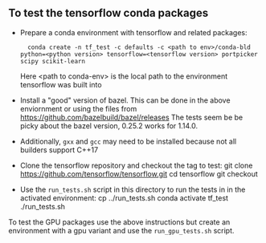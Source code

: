 ## To test the tensorflow conda packages

* Prepare a conda environment with tensorflow and related packages:
  ```
    conda create -n tf_test -c defaults -c <path to env>/conda-bld python=<python version> tensorflow=<tensorflow version> portpicker scipy scikit-learn
  ```
  Here \<path to conda-env\> is the local path to the environment tensorflow was built into

* Install a "good" version of bazel.  This can be done in the above enviornment
  or using the files from https://github.com/bazelbuild/bazel/releases
  The tests seem be be picky about the bazel version, 0.25.2 works for 1.14.0.

* Additionally, `gxx` and `gcc` may need to be installed because not all builders support C++17

* Clone the tensorflow repository and checkout the tag to test:
    git clone https://github.com/tensorflow/tensorflow.git
    cd tensorflow
    git checkout <branch for tensorflow version>

* Use the `run_tests.sh` script in this directory to run the tests in in the
  activated environment:
    cp ../run_tests.sh
    conda activate tf_test
    ./run_tests.sh

To test the GPU packages use the above instructions but create an environment
with a gpu variant and use the `run_gpu_tests.sh` script.
